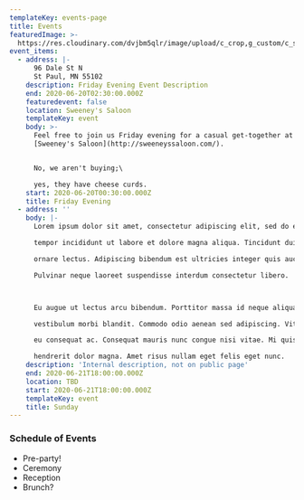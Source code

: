 ```yaml
---
templateKey: events-page
title: Events
featuredImage: >-
  https://res.cloudinary.com/dvjbm5qlr/image/upload/c_crop,g_custom/c_scale,w_1200/v1579838540/DSC_0433.NEF_gl1dzx.jpg
event_items:
  - address: |-
      96 Dale St N
      St Paul, MN 55102
    description: Friday Evening Event Description
    end: 2020-06-20T02:30:00.000Z
    featuredevent: false
    location: Sweeney's Saloon
    templateKey: event
    body: >-
      Feel free to join us Friday evening for a casual get-together at
      [Sweeney's Saloon](http://sweeneyssaloon.com/).


      No, we aren't buying;\

      yes, they have cheese curds.
    start: 2020-06-20T00:30:00.000Z
    title: Friday Evening
  - address: ''
    body: |-
      Lorem ipsum dolor sit amet, consectetur adipiscing elit, sed do eiusmod

      tempor incididunt ut labore et dolore magna aliqua. Tincidunt dui ut

      ornare lectus. Adipiscing bibendum est ultricies integer quis auctor elit.

      Pulvinar neque laoreet suspendisse interdum consectetur libero. 



      Eu augue ut lectus arcu bibendum. Porttitor massa id neque aliquam

      vestibulum morbi blandit. Commodo odio aenean sed adipiscing. Vitae congue

      eu consequat ac. Consequat mauris nunc congue nisi vitae. Mi quis

      hendrerit dolor magna. Amet risus nullam eget felis eget nunc.
    description: 'Internal description, not on public page'
    end: 2020-06-21T18:00:00.000Z
    location: TBD
    start: 2020-06-21T18:00:00.000Z
    templateKey: event
    title: Sunday
---
```

### Schedule of Events
- Pre-party!
- Ceremony
- Reception
- Brunch?

